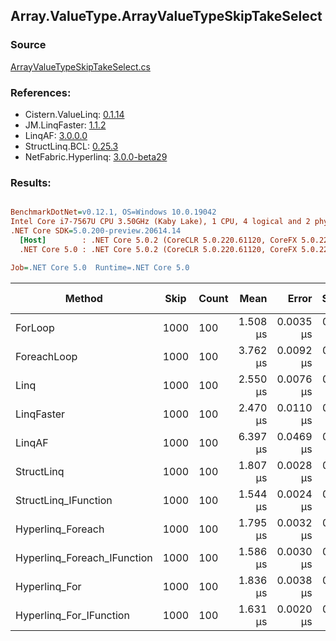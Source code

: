 ﻿## Array.ValueType.ArrayValueTypeSkipTakeSelect

### Source
[ArrayValueTypeSkipTakeSelect.cs](../LinqBenchmarks/Array/ValueType/ArrayValueTypeSkipTakeSelect.cs)

### References:
- Cistern.ValueLinq: [0.1.14](https://www.nuget.org/packages/Cistern.ValueLinq/0.1.14)
- JM.LinqFaster: [1.1.2](https://www.nuget.org/packages/JM.LinqFaster/1.1.2)
- LinqAF: [3.0.0.0](https://www.nuget.org/packages/LinqAF/3.0.0.0)
- StructLinq.BCL: [0.25.3](https://www.nuget.org/packages/StructLinq.BCL/0.25.3)
- NetFabric.Hyperlinq: [3.0.0-beta29](https://www.nuget.org/packages/NetFabric.Hyperlinq/3.0.0-beta29)

### Results:
``` ini

BenchmarkDotNet=v0.12.1, OS=Windows 10.0.19042
Intel Core i7-7567U CPU 3.50GHz (Kaby Lake), 1 CPU, 4 logical and 2 physical cores
.NET Core SDK=5.0.200-preview.20614.14
  [Host]        : .NET Core 5.0.2 (CoreCLR 5.0.220.61120, CoreFX 5.0.220.61120), X64 RyuJIT
  .NET Core 5.0 : .NET Core 5.0.2 (CoreCLR 5.0.220.61120, CoreFX 5.0.220.61120), X64 RyuJIT

Job=.NET Core 5.0  Runtime=.NET Core 5.0  

```
|                      Method | Skip | Count |     Mean |     Error |    StdDev | Ratio | RatioSD |  Gen 0 | Gen 1 | Gen 2 | Allocated |
|---------------------------- |----- |------ |---------:|----------:|----------:|------:|--------:|-------:|------:|------:|----------:|
|                     ForLoop | 1000 |   100 | 1.508 μs | 0.0035 μs | 0.0031 μs |  1.00 |    0.00 |      - |     - |     - |         - |
|                 ForeachLoop | 1000 |   100 | 3.762 μs | 0.0092 μs | 0.0082 μs |  2.49 |    0.01 | 0.0153 |     - |     - |      32 B |
|                        Linq | 1000 |   100 | 2.550 μs | 0.0076 μs | 0.0068 μs |  1.69 |    0.01 | 0.1183 |     - |     - |     248 B |
|                  LinqFaster | 1000 |   100 | 2.470 μs | 0.0110 μs | 0.0092 μs |  1.64 |    0.01 | 5.7678 |     - |     - |   12072 B |
|                      LinqAF | 1000 |   100 | 6.397 μs | 0.0469 μs | 0.0439 μs |  4.24 |    0.03 |      - |     - |     - |         - |
|                  StructLinq | 1000 |   100 | 1.807 μs | 0.0028 μs | 0.0026 μs |  1.20 |    0.00 | 0.0458 |     - |     - |      96 B |
|        StructLinq_IFunction | 1000 |   100 | 1.544 μs | 0.0024 μs | 0.0022 μs |  1.02 |    0.00 |      - |     - |     - |         - |
|           Hyperlinq_Foreach | 1000 |   100 | 1.795 μs | 0.0032 μs | 0.0030 μs |  1.19 |    0.00 |      - |     - |     - |         - |
| Hyperlinq_Foreach_IFunction | 1000 |   100 | 1.586 μs | 0.0030 μs | 0.0027 μs |  1.05 |    0.00 |      - |     - |     - |         - |
|               Hyperlinq_For | 1000 |   100 | 1.836 μs | 0.0038 μs | 0.0033 μs |  1.22 |    0.00 |      - |     - |     - |         - |
|     Hyperlinq_For_IFunction | 1000 |   100 | 1.631 μs | 0.0020 μs | 0.0018 μs |  1.08 |    0.00 |      - |     - |     - |         - |
